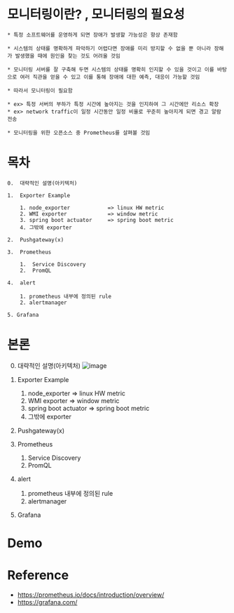 # 모니터링이란? , 모니터링의 필요성

    * 특정 소프트웨어를 운영하게 되면 장애가 발생할 가능성은 항상 존재함

    * 시스템의 상태를 명확하게 파악하기 어렵다면 장애를 미리 방지할 수 없을 뿐 아니라 장해가 발생했을 때에 원인을 찾는 것도 어려울 것임

    * 모니터링 서버를 잘 구축해 두면 시스템의 상태를 명확히 인지할 수 있을 것이고 이를 바탕으로 여러 직관을 얻을 수 있고 이를 통해 장애에 대한 예측, 대응이 가능할 것임

    * 따라서 모니터링이 필요함

    * ex> 특정 서버의 부하가 특정 시간에 높아지는 것을 인지하여 그 시간에만 리소스 확장
    * ex> network traffic이 일정 시간동안 일정 비율로 꾸준히 높아지게 되면 경고 알람 전송

    * 모니터링을 위한 오픈소스 중 Prometheus를 살펴볼 것임



# 목차
    0.  대략적인 설명(아키텍처)

    1.  Exporter Example

        1. node_exporter            => linux HW metric
        2. WMI exporter             => window metric
        3. spring boot actuator     => spring boot metric
        4. 그밖에 exporter

    2.  Pushgateway(x)

    3.  Prometheus
        
        1.  Service Discovery  
        2.  PromQL

    4.  alert
    
        1. prometheus 내부에 정의된 rule
        2. alertmanager
    
    5. Grafana


# 본론
0.  대략적인 설명(아키텍처)
![image](https://user-images.githubusercontent.com/41561652/113249662-09461800-92fa-11eb-8877-de69771aec08.png)



1.  Exporter Example

    1. node_exporter            => linux HW metric
    2. WMI exporter             => window metric
    3. spring boot actuator     => spring boot metric
    4. 그밖에 exporter

2.  Pushgateway(x)

3.  Prometheus
        
    1.  Service Discovery  
    2.  PromQL

4.  alert
    
    1. prometheus 내부에 정의된 rule
    2. alertmanager
    
5. Grafana


# Demo 



# Reference

* https://prometheus.io/docs/introduction/overview/
* https://grafana.com/
